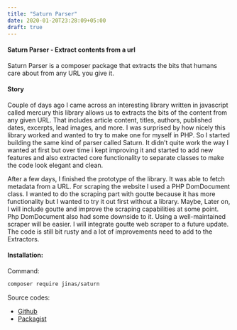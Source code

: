 ```yaml
---
title: "Saturn Parser"
date: 2020-01-20T23:28:09+05:00
draft: true
---
```

#### Saturn Parser - Extract contents from a url

Saturn Parser is a composer package that extracts the bits that humans care about from any URL you give it.

#### Story

Couple of days ago I came across an interesting library written in javascript called mercury this library allows us to extracts the bits of the content from any given URL. That includes article content, titles, authors, published dates, excerpts, lead images, and more. I was surprised by how nicely this library worked and wanted to try to make one for myself in PHP. So I started building the same kind of parser called Saturn. It didn’t quite work the way I wanted at first but over time i kept improving it and started to add new features and also extracted core functionality to separate classes to make the code look elegant and clean.

After a few days, I finished the prototype of the library. It was able to fetch metadata from a URL. For scraping the website I used a PHP DomDocument class. I wanted to do the scraping part with goutte because it has more functionality but I wanted to try it out first without a library. Maybe, Later on, I will include goutte and improve the scraping capabilities at some point. Php DomDocument also had some downside to it. Using a well-maintained scraper will be easier. I will integrate goutte web scraper to a future update. The code is still bit rusty and a lot of improvements need to add to the Extractors.

#### Installation:
Command:
```bash
composer require jinas/saturn
```

Source codes:
 - [Github](https://github.com/jinas123/saturn)
 - [Packagist](https://packagist.org/packages/jinas/saturn)